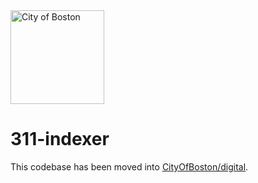 <img src="https://cloud.githubusercontent.com/assets/9234/19400090/8c20c53c-9222-11e6-937c-02bce55e5301.png" alt="City of Boston" width="150" />

# 311-indexer

This codebase has been moved into [CityOfBoston/digital](https://github.com/CityOfBoston/digital).

